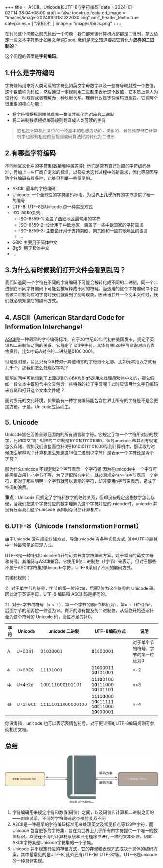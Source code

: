+++
title = 'ASCII、Unicode和UTF-8与字符编码'
date = 2024-01-02T14:38:04+08:00
draft = false
toc=true
featured_image = "images/image-20240103181022030.png"
omit_header_text = true
categories = [
  "冷知识",
]
image = "images/birds.png"
+++


在讨论这个问题之前先抛出一个问题：我们都知道计算机内部都是二进制，那么给定一些文本字符串比如英文单词Good, 我们是怎么知道要把它转化为**怎样的二进制的**？

<!--more-->

这个问题的答案是**字符编码**。

## 1.什么是字符编码

字符编码用来将人类可读的字符比如英文字母数字以及一些符号映射成一个数值，这个数值称为码位，然后通过一定规则用二进制来表示这个数值，它本质上是人为设计的一种规则或者理解为一种映射关系。理解什么是字符编码很重要，它有两个很重要的核心功能：

* 将字符根据规则映射成唯一数值并转化为对应的二进制
* 将二进制数据根据编码规则翻译成人类可读的字符

> 这也是计算机世界中的一种基本的思想方法论，类似的，音视频存储在计算机中也都有相应的音视频编码算法将其转化为二进制

## 2.有哪些字符编码

不同地区文化中的字符集(数量和种类差异), 他们通常有自己对应的字符编码标准，再加上一些厂商自定义的标准，以及技术迭代过程中的新需求，优化等原因导致字符编码有很多种，此处只列举一些常见的。

* ASCII: 最早的字符编码
* Unicode: 一个全球性的字符编码标准，为世界上**几乎**所有的字符提供了唯一的编号
* UTF-8: UTF-8是Unicode 的一种实现方式
* ISO-8859系列:
  * ISO-8859-1: 涵盖了西欧地区最常用的字符
  * ISO-8859-2: 设计用于中欧地区，涵盖了一些中欧国家的字符需求
  * ISO-8859-3: 主要设计用于支持南欧、南东欧和一些其他地区的语言
  * ...
* GBK: 主要用于简体中文
* Big5: 用于繁体中文
* ...

## 3.为什么有时候我们打开文件会看到乱码？

我们知道同一个字符在不同的字符编码下可能会被转化成不同的二进制，同一个二进制在不同字符编码下可能会被解释成不同的符号。当选用的这个字符编码中不包含该二进制对应的字符时我们就看到了乱码现象。因此当打开一个文本文件时，我们就必须知道它的编码方式。

## 4. ASCII（American Standard Code for Information Interchange）

[ASCII](https://zh.wikipedia.org/wiki/ASCII)是一种最早的字符编码标准，它于20世纪60年代初由美国发布，规定了英语和二进制位之间的关系。它规定了128种字符，具体有哪128种可查询对应的表格资料，比如字母A对应的二进制是0100 0001。

但是很明显，区区只有128种对于其他语言的字符则不足够，比如光常用汉字就有几千个，那我们怎么处理汉字呢？

聪明的同学可能想到了上面提到的GBK和Big5是用来处理简繁体中文的，那么假如一段文本中既包含中文又包含一些特殊的拉丁字母呢？此时应该用什么字符编码来存储和打开这个文本文件呢？

面对多元的文化环境，如果能有一种字符编码能包含世界上所有的字符是不是会更加方便。于是，Unicode应运而生。

## 5. Unicode

Unicode旨在涵盖全球范围内的所有语言和字符。它规定了每一个字符所对应的数字，比如中文“嗨” 对应的二进制是101010111101000，但是unicode 却并没有规定怎么存储，假如我们直接高位补0把101010111101000存到计算机中，那读取的时候怎么解释呢？计算机怎么知道这16位二进制(2字节）是表示一个字符还是两个字符？

那为什么unicode 不规定就2个字节表示一个字符呢 因为在unicode中一个字符可能需要占用1～n字节不等，为了适配所有字符，就必须规定n(n>1)字节表示一个字符，那对于那些明明一个字节就可以表示的字符，却非要用n字节来表示，造成了空间的浪费。

**重点**：Unicode 只规定了字符和数字的映射关系，但却没有规定这些数字怎么存储，当我们把某个字符对应的数字理解为这个字符对应的unicode时，unicode 并没有告诉我们这个unicode 该如何存储到计算机中。

## 6.UTF-8（Unicode Transformation Format）

由于Unicode 没有规定存储方式，导致unicode 有多种实现方式, 其中UTF-8是其中一种最常见的实现方式。

UTF-8是一种针对Unicode设计的可变长度字符编码方案。对于常用的英文字母和符号，其编码与ASCII兼容，它使用8位二进制数（1字节）来表示。但对于那些不属于ASCII字符集的Unicode字符，UTF-8采用了不同的编码方式。

其编码规则：

1）对于单字节的符号，字节的第一位设为`0`，后面7位为这个符号的 Unicode 码。因此对于英语字母，UTF-8 编码和 ASCII 码是相同的。

2）对于`n`字节的符号（`n > 1`），第一个字节的前`n`位都设为`1`，第`n + 1`位设为`0`，后面字节的前两位一律设为`10`。剩下的没有提及的二进制位，从低位开始逐渐补全为这个符号的 Unicode 码，高位不足的补0。

| 字符 | Unicode | unicode 二进制    | UTF-8编码方式                                       | 说明                                |
| ---- | ------- | ----------------- | --------------------------------------------------- | ----------------------------------- |
| A    | U+0041  | 01000001          | **0**1000001                                        | 对于单字节的符号，字节的第一位设为0 |
| é    | U+00E9  | 11101001          | **110**00011 **10**101001                           | n=2                                 |
| 中   | U+4e2d  | 100111000101101   | **1110**0100 **10**111000 **10**101101              | n=3                                 |
| 😄    | U+1F601 | 11111011000000100 | **11110**000 **10**011111 **10**011000 **10**000001 | n=4                                 |


你没看错，unicode 也可以表示表情包符号。对于更详细的UTF-8编码规则可参阅相关文档。

## 总结

![charset](images/charset.svg)

1. 字符编码用来规定字符和数值(码位）之间，以及码位和计算机二进制之间的一一对应关系，不同的字符编码这个映射关系不同
2. ASCII是一种最早的字符编码标准用来处理英文及常见标点等128种字符，而Unicode 包含更多的字符集，旨在为世界上几乎所有的字符提供一个唯一的数值标识，以便在不同的计算机系统和应用程序中进行一致的文本处理，因此ASCII字符集是Unicode字符集的一个子集。
3. Unicode 并不规定码位的存储方式，它的存储和表现方式取决于具体的编码方案，其中最常见的是UTF-8, 此外还有UTF-16, UTF-32等。UTF-8是unicode 的一种具体实现。
